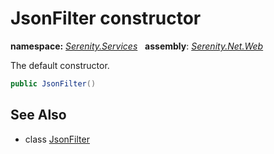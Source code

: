 # JsonFilter constructor
**namespace:** *[Serenity.Services](../../README.md#serenity.services-namespace)*   **assembly**: *[Serenity.Net.Web](../../README.md)*

The default constructor.

```csharp
public JsonFilter()
```

## See Also

* class [JsonFilter](../JsonFilter.md)